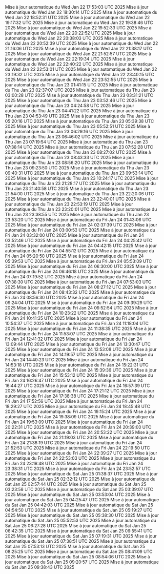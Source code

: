 Mise à jour automatique du Wed Jan 22 17:53:03 UTC 2025
Mise à jour automatique du Wed Jan 22 18:30:14 UTC 2025
Mise à jour automatique du Wed Jan 22 18:52:31 UTC 2025
Mise à jour automatique du Wed Jan 22 19:17:32 UTC 2025
Mise à jour automatique du Wed Jan 22 19:38:46 UTC 2025
Mise à jour automatique du Wed Jan 22 19:52:33 UTC 2025
Mise à jour automatique du Wed Jan 22 20:22:52 UTC 2025
Mise à jour automatique du Wed Jan 22 20:38:03 UTC 2025
Mise à jour automatique du Wed Jan 22 20:52:39 UTC 2025
Mise à jour automatique du Wed Jan 22 21:16:06 UTC 2025
Mise à jour automatique du Wed Jan 22 21:38:17 UTC 2025
Mise à jour automatique du Wed Jan 22 21:52:57 UTC 2025
Mise à jour automatique du Wed Jan 22 22:19:34 UTC 2025
Mise à jour automatique du Wed Jan 22 22:40:22 UTC 2025
Mise à jour automatique du Wed Jan 22 22:53:01 UTC 2025
Mise à jour automatique du Wed Jan 22 23:19:32 UTC 2025
Mise à jour automatique du Wed Jan 22 23:40:15 UTC 2025
Mise à jour automatique du Wed Jan 22 23:52:55 UTC 2025
Mise à jour automatique du Thu Jan 23 01:41:15 UTC 2025
Mise à jour automatique du Thu Jan 23 02:37:07 UTC 2025
Mise à jour automatique du Thu Jan 23 03:00:28 UTC 2025
Mise à jour automatique du Thu Jan 23 03:31:21 UTC 2025
Mise à jour automatique du Thu Jan 23 03:52:46 UTC 2025
Mise à jour automatique du Thu Jan 23 04:24:58 UTC 2025
Mise à jour automatique du Thu Jan 23 04:41:22 UTC 2025
Mise à jour automatique du Thu Jan 23 04:53:49 UTC 2025
Mise à jour automatique du Thu Jan 23 05:20:16 UTC 2025
Mise à jour automatique du Thu Jan 23 05:39:38 UTC 2025
Mise à jour automatique du Thu Jan 23 05:52:51 UTC 2025
Mise à jour automatique du Thu Jan 23 06:29:16 UTC 2025
Mise à jour automatique du Thu Jan 23 06:46:02 UTC 2025
Mise à jour automatique du Thu Jan 23 07:19:54 UTC 2025
Mise à jour automatique du Thu Jan 23 07:38:14 UTC 2025
Mise à jour automatique du Thu Jan 23 07:52:28 UTC 2025
Mise à jour automatique du Thu Jan 23 08:27:02 UTC 2025
Mise à jour automatique du Thu Jan 23 08:43:33 UTC 2025
Mise à jour automatique du Thu Jan 23 08:56:20 UTC 2025
Mise à jour automatique du Thu Jan 23 09:23:50 UTC 2025
Mise à jour automatique du Thu Jan 23 09:40:31 UTC 2025
Mise à jour automatique du Thu Jan 23 09:53:14 UTC 2025
Mise à jour automatique du Thu Jan 23 10:24:17 UTC 2025
Mise à jour automatique du Thu Jan 23 21:28:17 UTC 2025
Mise à jour automatique du Thu Jan 23 21:40:58 UTC 2025
Mise à jour automatique du Thu Jan 23 21:54:00 UTC 2025
Mise à jour automatique du Thu Jan 23 22:20:06 UTC 2025
Mise à jour automatique du Thu Jan 23 22:40:01 UTC 2025
Mise à jour automatique du Thu Jan 23 22:53:19 UTC 2025
Mise à jour automatique du Thu Jan 23 23:20:01 UTC 2025
Mise à jour automatique du Thu Jan 23 23:38:55 UTC 2025
Mise à jour automatique du Thu Jan 23 23:53:20 UTC 2025
Mise à jour automatique du Fri Jan 24 01:43:06 UTC 2025
Mise à jour automatique du Fri Jan 24 02:37:39 UTC 2025
Mise à jour automatique du Fri Jan 24 03:00:53 UTC 2025
Mise à jour automatique du Fri Jan 24 03:32:00 UTC 2025
Mise à jour automatique du Fri Jan 24 03:52:46 UTC 2025
Mise à jour automatique du Fri Jan 24 04:25:42 UTC 2025
Mise à jour automatique du Fri Jan 24 04:42:15 UTC 2025
Mise à jour automatique du Fri Jan 24 04:55:12 UTC 2025
Mise à jour automatique du Fri Jan 24 05:20:50 UTC 2025
Mise à jour automatique du Fri Jan 24 05:39:53 UTC 2025
Mise à jour automatique du Fri Jan 24 05:53:09 UTC 2025
Mise à jour automatique du Fri Jan 24 06:30:00 UTC 2025
Mise à jour automatique du Fri Jan 24 06:46:18 UTC 2025
Mise à jour automatique du Fri Jan 24 07:19:52 UTC 2025
Mise à jour automatique du Fri Jan 24 07:38:30 UTC 2025
Mise à jour automatique du Fri Jan 24 07:53:03 UTC 2025
Mise à jour automatique du Fri Jan 24 08:27:12 UTC 2025
Mise à jour automatique du Fri Jan 24 08:43:32 UTC 2025
Mise à jour automatique du Fri Jan 24 08:56:30 UTC 2025
Mise à jour automatique du Fri Jan 24 09:24:04 UTC 2025
Mise à jour automatique du Fri Jan 24 09:39:29 UTC 2025
Mise à jour automatique du Fri Jan 24 09:52:54 UTC 2025
Mise à jour automatique du Fri Jan 24 10:23:22 UTC 2025
Mise à jour automatique du Fri Jan 24 10:41:35 UTC 2025
Mise à jour automatique du Fri Jan 24 10:54:37 UTC 2025
Mise à jour automatique du Fri Jan 24 11:18:04 UTC 2025
Mise à jour automatique du Fri Jan 24 11:38:35 UTC 2025
Mise à jour automatique du Fri Jan 24 11:53:07 UTC 2025
Mise à jour automatique du Fri Jan 24 12:41:32 UTC 2025
Mise à jour automatique du Fri Jan 24 13:09:44 UTC 2025
Mise à jour automatique du Fri Jan 24 13:30:47 UTC 2025
Mise à jour automatique du Fri Jan 24 13:53:08 UTC 2025
Mise à jour automatique du Fri Jan 24 14:19:57 UTC 2025
Mise à jour automatique du Fri Jan 24 14:40:23 UTC 2025
Mise à jour automatique du Fri Jan 24 14:53:18 UTC 2025
Mise à jour automatique du Fri Jan 24 15:22:31 UTC 2025
Mise à jour automatique du Fri Jan 24 15:39:36 UTC 2025
Mise à jour automatique du Fri Jan 24 15:53:12 UTC 2025
Mise à jour automatique du Fri Jan 24 16:26:47 UTC 2025
Mise à jour automatique du Fri Jan 24 16:44:27 UTC 2025
Mise à jour automatique du Fri Jan 24 16:57:39 UTC 2025
Mise à jour automatique du Fri Jan 24 17:21:12 UTC 2025
Mise à jour automatique du Fri Jan 24 17:38:38 UTC 2025
Mise à jour automatique du Fri Jan 24 17:52:56 UTC 2025
Mise à jour automatique du Fri Jan 24 18:29:27 UTC 2025
Mise à jour automatique du Fri Jan 24 18:45:48 UTC 2025
Mise à jour automatique du Fri Jan 24 19:15:24 UTC 2025
Mise à jour automatique du Fri Jan 24 19:38:09 UTC 2025
Mise à jour automatique du Fri Jan 24 19:53:09 UTC 2025
Mise à jour automatique du Fri Jan 24 20:22:31 UTC 2025
Mise à jour automatique du Fri Jan 24 20:39:00 UTC 2025
Mise à jour automatique du Fri Jan 24 20:53:22 UTC 2025
Mise à jour automatique du Fri Jan 24 21:19:03 UTC 2025
Mise à jour automatique du Fri Jan 24 21:38:19 UTC 2025
Mise à jour automatique du Fri Jan 24 21:52:53 UTC 2025
Mise à jour automatique du Fri Jan 24 22:19:50 UTC 2025
Mise à jour automatique du Fri Jan 24 22:39:27 UTC 2025
Mise à jour automatique du Fri Jan 24 22:53:03 UTC 2025
Mise à jour automatique du Fri Jan 24 23:19:48 UTC 2025
Mise à jour automatique du Fri Jan 24 23:38:31 UTC 2025
Mise à jour automatique du Fri Jan 24 23:52:57 UTC 2025
Mise à jour automatique du Sat Jan 25 01:38:37 UTC 2025
Mise à jour automatique du Sat Jan 25 02:32:12 UTC 2025
Mise à jour automatique du Sat Jan 25 02:57:44 UTC 2025
Mise à jour automatique du Sat Jan 25 03:23:56 UTC 2025
Mise à jour automatique du Sat Jan 25 03:39:07 UTC 2025
Mise à jour automatique du Sat Jan 25 03:53:04 UTC 2025
Mise à jour automatique du Sat Jan 25 04:25:47 UTC 2025
Mise à jour automatique du Sat Jan 25 04:42:03 UTC 2025
Mise à jour automatique du Sat Jan 25 04:54:50 UTC 2025
Mise à jour automatique du Sat Jan 25 05:19:27 UTC 2025
Mise à jour automatique du Sat Jan 25 05:38:30 UTC 2025
Mise à jour automatique du Sat Jan 25 05:52:53 UTC 2025
Mise à jour automatique du Sat Jan 25 06:27:28 UTC 2025
Mise à jour automatique du Sat Jan 25 06:42:35 UTC 2025
Mise à jour automatique du Sat Jan 25 06:55:41 UTC 2025
Mise à jour automatique du Sat Jan 25 07:19:31 UTC 2025
Mise à jour automatique du Sat Jan 25 07:38:51 UTC 2025
Mise à jour automatique du Sat Jan 25 07:53:13 UTC 2025
Mise à jour automatique du Sat Jan 25 08:25:25 UTC 2025
Mise à jour automatique du Sat Jan 25 08:41:09 UTC 2025
Mise à jour automatique du Sat Jan 25 08:54:06 UTC 2025
Mise à jour automatique du Sat Jan 25 09:20:57 UTC 2025
Mise à jour automatique du Sat Jan 25 09:38:43 UTC 2025
